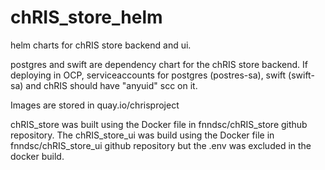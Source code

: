 # chRIS_store_helm
helm charts for chRIS store backend and ui.

postgres and swift are dependency chart for the chRIS store backend. If deploying in OCP, serviceaccounts for postgres (postres-sa), swift (swift-sa) and chRIS should have "anyuid" scc on it. 

Images are stored in quay.io/chrisproject

chRIS_store was built using the Docker file in fnndsc/chRIS_store github repository. The chRIS_store_ui was build using the Docker file in fnndsc/chRIS_store_ui github repository but the .env was excluded in the docker build.